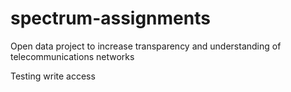 # spectrum-assignments
Open data project to increase transparency and understanding of telecommunications networks

Testing write access
